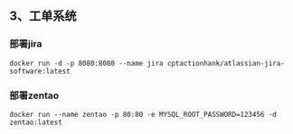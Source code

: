## 3、工单系统
### 部署jira
```
docker run -d -p 8080:8080 --name jira cptactionhank/atlassian-jira-software:latest
```

### 部署zentao
```
docker run --name zentao -p 80:80 -e MYSQL_ROOT_PASSWORD=123456 -d zentao:latest
```

